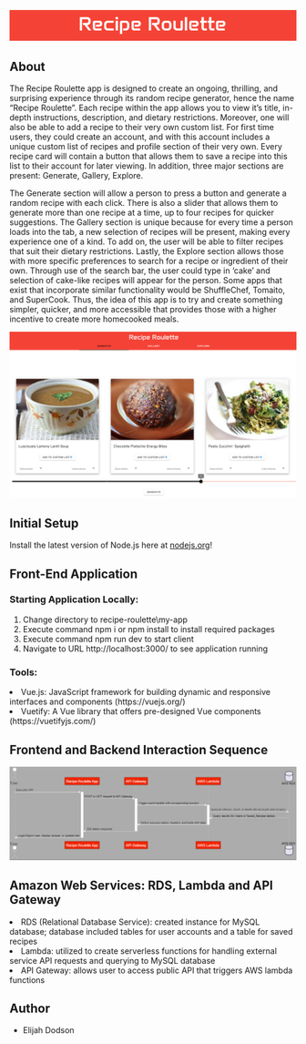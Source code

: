 
![Alt text](my-app/public/images/recipe-roulette-title.png)

## About

The Recipe Roulette app is designed to create an ongoing, thrilling, and surprising experience through its random recipe generator, hence the name “Recipe Roulette”. Each recipe within the app allows you to view it’s title, in-depth instructions, description, and dietary restrictions. Moreover, one will also be able to add a recipe to their very own custom list. For first time users, they could create an account, and with this account includes a unique custom list of recipes and profile section of their very own. Every recipe card will contain a button that allows them to save a recipe into this list to their account for later viewing. In addition, three major sections are present: Generate, Gallery, Explore. 

The Generate section will allow a person to press a button and generate a random recipe with each click. There is also a slider that allows them to generate more than one recipe at a time, up to four recipes for quicker suggestions. The Gallery section is unique because for every time a person loads into the tab, a new selection of recipes will be present, making every experience one of a kind. To add on, the user will be able to filter recipes that suit their dietary restrictions. Lastly, the Explore section allows those with more specific preferences to search for a recipe or ingredient of their own. Through use of the search bar, the user could type in ‘cake’ and selection of cake-like recipes will appear for the person. Some apps that exist that incorporate similar functionality would be ShuffleChef, Tomaito, and SuperCook. Thus, the idea of this app is to try and create something simpler, quicker, and more accessible that provides those with a higher incentive to create more homecooked meals. 


![Alt text](my-app/public/images/rr-home-gen.png)

## Initial Setup

Install the latest version of Node.js here at [nodejs.org](https://nodejs.org/en/download/package-manager)!

## Front-End Application

### Starting Application Locally:

1. Change directory to recipe-roulette\my-app
2. Execute command npm i or npm install to install required packages
3. Execute command npm run dev to start client
4. Navigate to URL http://localhost:3000/ to see application running

### Tools:

<li>Vue.js: JavaScript framework for building dynamic and responsive interfaces and components (https://vuejs.org/)</li>
<li>Vuetify: A Vue library that offers pre-designed Vue components (https://vuetifyjs.com/)</li>

## Frontend and Backend Interaction Sequence

![Alt text](my-app/public/diagrams/images%20developed/seq_diagram_standard_flow.png)

## Amazon Web Services: RDS, Lambda and API Gateway

<li>RDS (Relational Database Service): created instance for MySQL database; database included tables for user accounts and a table for saved recipes</li>
<li>Lambda: utilized to create serverless functions for handling external service API requests and querying to MySQL database</li>
<li>API Gateway: allows user to access public API that triggers AWS lambda functions</li>

## Author

- Elijah Dodson

